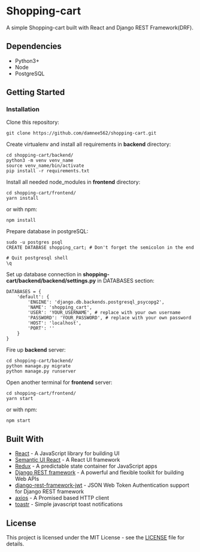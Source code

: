 # Shopping-cart
A simple Shopping-cart built with React and Django REST Framework(DRF).

## Dependencies
* Python3+
* Node
* PostgreSQL

## Getting Started
### Installation
Clone this repository:

    git clone https://github.com/damnee562/shopping-cart.git

Create virtualenv and install all requirements in **backend** directory:

    cd shopping-cart/backend/
    python3 -m venv venv_name
    source venv_name/bin/activate
    pip install -r requirements.txt

Install all needed node_modules in **frontend** directory:

    cd shopping-cart/frontend/
    yarn install

or with npm:

    npm install

Prepare database in postgreSQL:

    sudo -u postgres psql
    CREATE DATABASE shopping_cart; # Don't forget the semicolon in the end

    # Quit postgresql shell
    \q

Set up database connection in **shopping-cart/backend/backend/settings.py** in DATABASES section:

    DATABASES = {
        'default': {
            'ENGINE': 'django.db.backends.postgresql_psycopg2',
            'NAME': 'shopping_cart',
            'USER': 'YOUR_USERNAME', # replace with your own username
            'PASSWORD': 'YOUR_PASSWORD', # replace with your own password
            'HOST': 'localhost',
            'PORT': ''
        }
    }

Fire up **backend** server:

    cd shopping-cart/backend/
    python manage.py migrate
    python manage.py runserver

Open another terminal for **frontend** server:

    cd shopping-cart/frontend/
    yarn start

or with npm:

    npm start



## Built With
* [React](https://facebook.github.io/react/) - A JavaScript library for building UI
* [Semantic UI React](https://react.semantic-ui.com/introduction) - A React UI framework
* [Redux](https://redux.js.org/) - A predictable state container for JavaScript apps
* [Django REST framework](http://www.django-rest-framework.org/) - A powerful and flexible toolkit for building Web APIs
* [django-rest-framework-jwt](http://getblimp.github.io/django-rest-framework-jwt/) - JSON Web Token Authentication support for Django REST framework
* [axios](https://github.com/mzabriskie/axios) - A Promised based HTTP client
* [toastr](https://github.com/CodeSeven/toastr) - Simple javascript toast notifications

## License
This project is licensed under the MIT License - see the [LICENSE](LICENSE) file for details.
